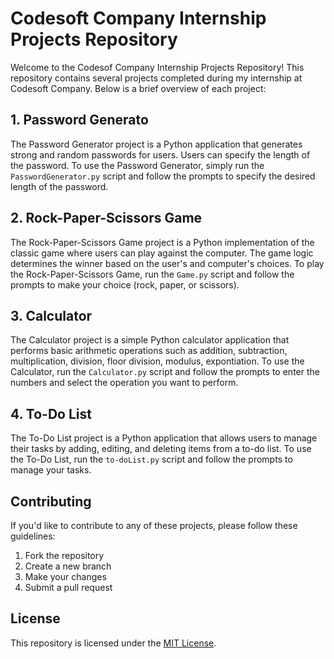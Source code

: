 # Codesoft Company Internship Projects Repository
Welcome to the Codesof Company Internship Projects Repository! This repository contains several projects completed during my internship at Codesoft Company. Below is a brief overview of each project:

## 1. Password Generato
The Password Generator project is a Python application that generates strong and random passwords for users. Users can specify the length of the password.
To use the Password Generator, simply run the `PasswordGenerator.py` script and follow the prompts to specify the desired length of the password.

## 2. Rock-Paper-Scissors Game
The Rock-Paper-Scissors Game project is a Python implementation of the classic game where users can play against the computer. The game logic determines the winner based on the user's and computer's choices.
To play the Rock-Paper-Scissors Game, run the `Game.py` script and follow the prompts to make your choice (rock, paper, or scissors).

## 3. Calculator
The Calculator project is a simple Python calculator application that performs basic arithmetic operations such as addition, subtraction, multiplication, division, floor division, modulus, expontiation.
To use the Calculator, run the `Calculator.py` script and follow the prompts to enter the numbers and select the operation you want to perform.

## 4. To-Do List
The To-Do List project is a Python application that allows users to manage their tasks by adding, editing, and deleting items from a to-do list.
To use the To-Do List, run the `to-doList.py` script and follow the prompts to manage your tasks.

## Contributing
If you'd like to contribute to any of these projects, please follow these guidelines:
1. Fork the repository
2. Create a new branch
3. Make your changes
4. Submit a pull request

## License
This repository is licensed under the [MIT License](LICENSE).
